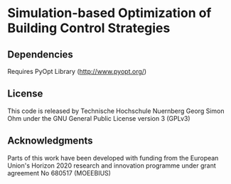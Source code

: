 # Simulation-based Optimization of Building Control Strategies


## Dependencies

Requires PyOpt Library (http://www.pyopt.org/)


## License

This code is released by Technische Hochschule Nuernberg Georg Simon Ohm under the GNU General Public License version 3 (GPLv3) 


## Acknowledgments

Parts of this work have been developed with funding from the European Union's Horizon 2020 
research and innovation programme under grant agreement No 680517 (MOEEBIUS)